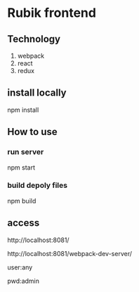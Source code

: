 # Rubik frontend

## Technology

1. webpack
2. react
3. redux

## install locally

npm install

## How to use

### run server

npm start

### build depoly files

npm build

## access

http://localhost:8081/

http://localhost:8081/webpack-dev-server/

user:any

pwd:admin
